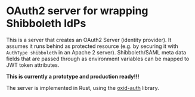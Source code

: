 # OAuth2 server for wrapping Shibboleth IdPs

This is a server that creates an OAuth2 Server (identity provider).
It assumes it runs behind as protected resource (e.g. by securing it with `AuthType shibboleth` in an Apache 2 server). 
Shibboleth/SAML meta data fields that are passed through as environment variables can be mapped to JWT token attributes.

**This is currently a prototype and production ready!!!**

The server is implemented in Rust, using the [oxid-auth](https://github.com/HeroicKatora/oxide-auth/) library.
